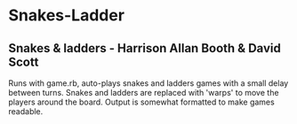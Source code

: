 # Snakes-Ladder
Snakes &amp; ladders - Harrison Allan Booth &amp; David Scott
---
Runs with game.rb, auto-plays snakes and ladders games with a small delay between turns.
Snakes and ladders are replaced with 'warps' to move the players around the board.
Output is somewhat formatted to make games readable.
